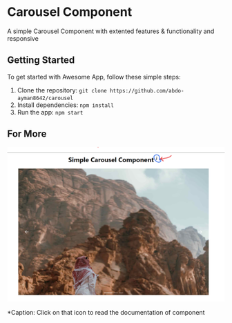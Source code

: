 # Carousel Component

A simple Carousel Component with extented features & functionality and responsive

## Getting Started

To get started with Awesome App, follow these simple steps:

1. Clone the repository: `git clone https://github.com/abdo-ayman8642/carousel`
2. Install dependencies: `npm install`
3. Run the app: `npm start`

## For More

![Carousel component](public//img//screenshots/Screenshot%202024-01-11%20163735.png)

\*Caption: Click on that icon to read the documentation of component
